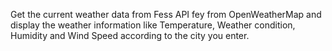 Get the current weather data from Fess API fey from OpenWeatherMap and display the weather information like Temperature,  Weather condition, Humidity and Wind Speed according to the city you enter.
